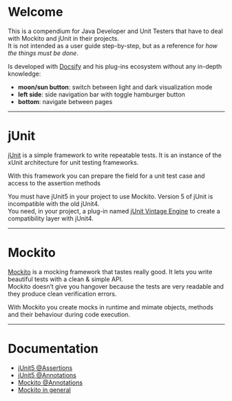 

<h1>Welcome</h1>

This is a compendium for Java Developer and Unit Testers that have to deal with Mockito and jUnit in their projects. <br /> It is not intended as a user guide step-by-step, but as a reference for <i>how the things must be done</i>.


Is developed with <a href="https://docsify.js.org/#/">Docsify</a> and his plug-ins ecosystem without any in-depth knowledge:


* <b>moon/sun button</b>: switch between light and dark visualization mode
* <b>left side</b>: side navigation bar with toggle hamburger button 
* <b>bottom</b>: navigate between pages

---

<h1>jUnit</h1>

<a href="https://junit.org/junit5/">jUnit</a> is a simple framework to write repeatable tests. It is an instance of the xUnit architecture for unit testing frameworks.

With this framework you can prepare the field for a unit test case and access to the assertion methods

You must have jUnit5 in your project to use Mockito.
Version 5 of jUnit is incompatible with the old jUnit4. <br /> 
You need, in your project, a plug-in named <a href="https://mvnrepository.com/artifact/org.junit.vintage/junit-vintage-engine">jUnit Vintage Engine</a> to create a compatibility layer with jUnit4.

---

<h1>Mockito</h1>

<a href="https://site.mockito.org/">Mockito</a> is a mocking framework that tastes really good. It lets you write beautiful tests with a clean & simple API. <br /> Mockito doesn’t give you hangover because the tests are very readable and they produce clean verification errors. 

With Mockito you create mocks in runtime and mimate objects, methods and their behaviour during code execution.

---

<h1>Documentation</h1>



<ul>
<li>
<a href="https://junit.org/junit5/docs/5.7.2/api/org.junit.jupiter.api/org/junit/jupiter/api/Assertions.html">jUnit5 @Assertions</a>
</li>
<li>
<a href="https://devqa.io/junit-5-annotations/">
jUnit5 @Annotations</a>
</li>
<li>
<a href="https://www.baeldung.com/mockito-annotations">
Mockito @Annotations</a>
</li>
<li>
<a href="https://www.baeldung.com/mockito-series">
Mockito in general</a>
</li>

</ul>

